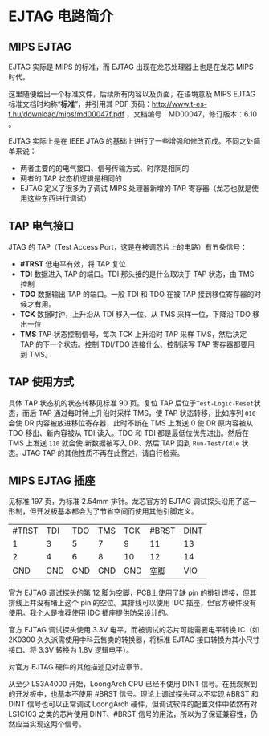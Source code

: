 
# EJTAG 电路简介

## MIPS EJTAG

EJTAG 实际是 MIPS 的标准，而 EJTAG 出现在龙芯处理器上也是在龙芯 MIPS 时代。

这里随便给出一个标准文件，后续所有内容以及页面，在语境意及 MIPS EJTAG 标准文档时均称“**标准**”，并引用其 PDF 页码：http://www.t-es-t.hu/download/mips/md00047f.pdf ，文档编号：MD00047，修订版本：6.10 。

EJTAG 实际上是在 IEEE JTAG 的基础上进行了一些增强和修改而成。不同之处简单来说：

- 两者主要的的电气接口、信号传输方式、时序是相同的
- 两者的 TAP 状态机逻辑是相同的
- EJTAG 定义了很多为了调试 MIPS 处理器新增的 TAP 寄存器（龙芯也就是使用这些东西进行调试）

## TAP 电气接口

JTAG 的 TAP（Test Access Port，这是在被调芯片上的电路）有五条信号：

- **\#TRST** 低电平有效，将 TAP 复位
- **TDI** 数据进入 TAP 的端口。TDI 那头接的是什么取决于 TAP 状态，由 TMS 控制
- **TDO** 数据输出 TAP 的端口。一般 TDI 和 TDO 在被 TAP 接到移位寄存器的时候才有用。
- **TCK** 数据时钟，上升沿从 TDI 移入一位、从 TMS 采样一位，下降沿 TDO 移出一位
- **TMS** TAP 状态控制信号，每次 TCK 上升沿时 TAP 采样 TMS，然后决定 TAP 的下一个状态。控制 TDI/TDO 连接什么、控制读写 TAP 寄存器都要用到 TMS。

## TAP 使用方式

具体 TAP 状态机的状态转移见标准 90 页。复位 TAP 后位于`Test-Logic-Reset`状态，而后 TAP 通过每时钟上升沿时采样 TMS，使 TAP 状态转移，比如序列 `010` 会使 DR 内容被放进移位寄存器，此时不断在 TMS 上发送 0 使 DR 原内容被从 TDO 移出、新内容被从 TDI 读入。TDO 和 TDI 都是最低位优先进出。然后在 TMS 上发送 `110` 就会使 新数据被写入 DR、然后 TAP 回到 `Run-Test/Idle` 状态。JTAG TAP 的其他性质不再在此赘述，请自行检索。

## MIPS EJTAG 插座

见标准 197 页，为标准 2.54mm 排针。龙芯官方的 EJTAG 调试探头沿用了这一形制，但开发板基本都会为了节省空间而使用其他引脚定义。

||||||||
|-|-|-|-|-|-|-|
|\#TRST|TDI|TDO|TMS|TCK|#BRST|DINT|
|1|3|5|7|9|11|13|
|2|4|6|8|10|12|14|
|GND|GND|GND|GND|GND|空脚|VIO|

官方 EJTAG 调试探头的第 12 脚为空脚，PCB上使用了缺 pin 的排针焊接，但其排线上并没有堵上这个 pin 的空位。其排线可以使用 IDC 插座，但官方硬件没有使用。我个人是推荐使用 IDC 插座提供防呆设计的。

官方 EJTAG 调试探头使用 3.3V 电平，而被调试的芯片可能需要电平转换 IC（如 2K0300 久久派需使用中科云售卖的转换器，将标准 EJTAG 接口转换为其小尺寸接口、将 3.3V 转换为 1.8V 逻辑电平）。

对官方 EJTAG 硬件的其他描述见对应章节。

从至少 LS3A4000 开始，LoongArch CPU 已经不使用 DINT 信号。在我观察到的开发板中，也基本不使用 #BRST 信号。理论上调试探头可以不实现 #BRST 和 DINT 信号也可以正常调试 LoongArch 硬件，但调试软件的配置文件中依然有对 LS1C103 之类的芯片使用 DINT、#BRST 信号的用法，所以为了保证兼容性，仍然应当实现这两个信号。
